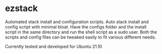 # ezstack
Automated stack install and configuration scripts.
Auto stack install and config script with minimal bloat. Have the configs folder and the install script in the same directory and run the shell script as a sudo user. 
Both the scripts and config files can be tweaked easily to fit various different needs.

Currently tested and developed for Ubuntu 21.10
